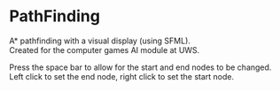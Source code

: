 # PathFinding
A* pathfinding with a visual display (using SFML).  
Created for the computer games AI module at UWS.  
  
Press the space bar to allow for the start and end nodes to be changed.  
Left click to set the end node, right click to set the start node.
